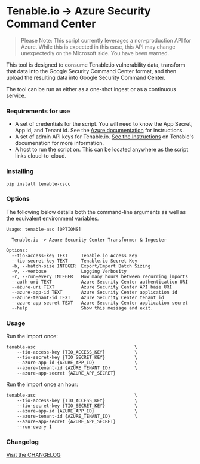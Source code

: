 # Tenable.io -> Azure Security Command Center

> Please Note:  This script currently leverages a non-production API for Azure.
>               While this is expected in this case, this API may change
>               unexpectedly on the Microsoft side.  You have been warned.

This tool is designed to consume Tenable.io vulnerability data,
transform that data into the Google Security Command Center format, and then
upload the resulting data into Google Security Command Center.

The tool can be run as either as a one-shot ingest or as a continuous service.

### Requirements for use

* A set of credentials for the script.  You will need to know the App Secret,
  App id, and Tenant id.  See the [Azure documentation][asc_keys] for
  instructions.
* A set of admin API keys for Tenable.io.  [See the Instructions][tio_keys] on
  Tenable's documenation for more information.
* A host to run the script on.  This can be located anywhere as the script links
  cloud-to-cloud.


### Installing
```shell
pip install tenable-cscc
```

### Options
The following below details both the command-line arguments as well as the
equivalent environment variables.

```
Usage: tenable-asc [OPTIONS]

  Tenable.io -> Azure Security Center Transformer & Ingester

Options:
  --tio-access-key TEXT     Tenable.io Access Key
  --tio-secret-key TEXT     Tenable.io Secret Key
  -b, --batch-size INTEGER  Export/Import Batch Sizing
  -v, --verbose             Logging Verbosity
  -r, --run-every INTEGER   How many hours between recurring imports
  --auth-uri TEXT           Azure Security Center authentication URI
  --azure-uri TEXT          Azure Security Center API base URI
  --azure-app-id TEXT       Azure Security Center application id
  --azure-tenant-id TEXT    Azure Security Center tenant id
  --azure-app-secret TEXT   Azure Security Center application secret
  --help                    Show this message and exit.
```

### Usage

Run the import once:

```
tenable-asc                                     \
    --tio-access-key {TIO_ACCESS_KEY}           \
    --tio-secret-key {TIO_SECRET_KEY}           \
    --azure-app-id {AZURE_APP_ID}               \
    --azure-tenant-id {AZURE_TENANT_ID}         \
    --azure-app-secret {AZURE_APP_SECRET}
```

Run the import once an hour:

```
tenable-asc                                     \
    --tio-access-key {TIO_ACCESS_KEY}           \
    --tio-secret-key {TIO_SECRET_KEY}           \
    --azure-app-id {AZURE_APP_ID}               \
    --azure-tenant-id {AZURE_TENANT_ID}         \
    --azure-app-secret {AZURE_APP_SECRET}
    --run-every 1
```

### Changelog
[Visit the CHANGELOG](CHANGELOG.md)

[tio_keys]: https://docs.tenable.com/cloud/Content/Settings/GenerateAPIKey.htm
[asc_keys]: https://docs.microsoft.com/en-us/azure/active-directory/develop/howto-create-service-principal-portal
